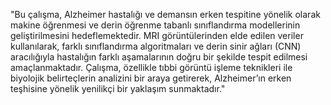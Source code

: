 "Bu çalışma, Alzheimer hastalığı ve demansın erken tespitine yönelik olarak makine öğrenmesi ve derin öğrenme tabanlı sınıflandırma modellerinin geliştirilmesini hedeflemektedir. MRI görüntülerinden elde edilen veriler kullanılarak, farklı sınıflandırma algoritmaları ve derin sinir ağları (CNN) aracılığıyla hastalığın farklı aşamalarının doğru bir şekilde tespit edilmesi amaçlanmaktadır. Çalışma, özellikle tıbbi görüntü işleme teknikleri ile biyolojik belirteçlerin analizini bir araya getirerek, Alzheimer’ın erken teşhisine yönelik yenilikçi bir yaklaşım sunmaktadır."
